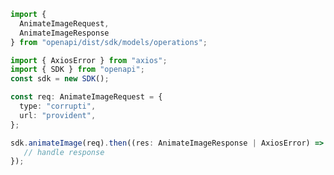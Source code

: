 <!-- Start SDK Example Usage -->
```typescript
import {
  AnimateImageRequest,
  AnimateImageResponse
} from "openapi/dist/sdk/models/operations";

import { AxiosError } from "axios";
import { SDK } from "openapi";
const sdk = new SDK();

const req: AnimateImageRequest = {
  type: "corrupti",
  url: "provident",
};

sdk.animateImage(req).then((res: AnimateImageResponse | AxiosError) => {
   // handle response
});
```
<!-- End SDK Example Usage -->